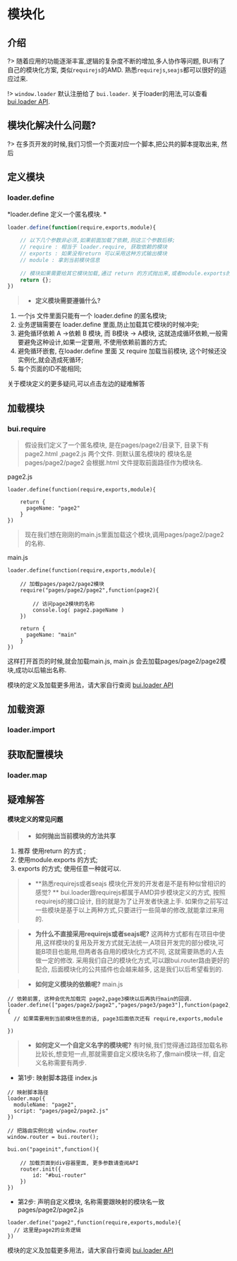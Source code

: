 # 模块化

## 介绍

?> 随着应用的功能逐渐丰富,逻辑的复杂度不断的增加,多人协作等问题, BUI有了自己的模块化方案, 类似`requirejs`的AMD. 熟悉`requirejs`,`seajs`都可以很好的适应过来. 

!> `window.loader` 默认注册给了 `bui.loader`. 关于loader的用法,可以查看 <a href="http://www.easybui.com/demo/api/classes/bui.loader.html" target="_blank">bui.loader API</a>. 

## 模块化解决什么问题?

?> 在多页开发的时候,我们习惯一个页面对应一个脚本,把公共的脚本提取出来, 然后

## 定义模块
### loader.define

*loader.define 定义一个匿名模块. *

```js
loader.define(function(require,exports,module){
    
    // 以下几个参数非必须,如果前面加载了依赖,则这三个参数后移;
    // require : 相当于 loader.require, 获取依赖的模块
    // exports : 如果没有return 可以采用这种方式输出模块
    // module : 拿到当前模块信息
    
    // 模块如果需要给其它模块加载,通过 return 的方式抛出来,或者module.exports的方式
    return {};
})
```
> * **定义模块需要遵循什么?**
1. 一个js 文件里面只能有一个 loader.define 的匿名模块;
2. 业务逻辑需要在 loader.define 里面,防止加载其它模块的时候冲突;
3. 避免循环依赖 A ->依赖 B 模块, 而 B模块 -> A模块, 这就造成循环依赖,一般需要避免这种设计,如果一定要用, 不使用依赖前置的方式;
4. 避免循环嵌套, 在loader.define 里面 又 require 加载当前模块, 这个时候还没实例化,就会造成死循环;
5. 每个页面的ID不能相同;

关于模块定义的更多疑问,可以点击左边的疑难解答

## 加载模块
### bui.require 

>假设我们定义了一个匿名模块, 是在pages/page2/目录下, 目录下有 page2.html ,page2.js 两个文件. 则默认匿名模块的 模块名是 pages/page2/page2 会根据.html 文件提取前面路径作为模块名.

page2.js
```
loader.define(function(require,exports,module){
  
    return {
      pageName: "page2"
    }
})
```
>现在我们想在刚刚的main.js里面加载这个模块,调用pages/page2/page2 的名称.

main.js
```
loader.define(function(require,exports,module){
    
    // 加载pages/page2/page2模块
    require("pages/page2/page2",function(page2){

        // 访问page2模块的名称
        console.log( page2.pageName )
    })

    return {
      pageName: "main"
    }
})
```
这样打开首页的时候,就会加载main.js, main.js 会去加载pages/page2/page2模块,成功以后输出名称.


模块的定义及加载更多用法，请大家自行查阅 <a href="http://www.easybui.com/demo/api/classes/bui.loader.html" target="_blank">bui.loader API</a> 


## 加载资源
### loader.import 

## 获取配置模块
### loader.map 


## 疑难解答

#### 模块定义的常见问题

> * **如何抛出当前模块的方法共享** 
1. 推荐 使用return 的方式 ;
2. 使用module.exports 的方式; 
3. exports 的方式;
使用任意一种就可以.

> * **熟悉requirejs或者seajs 模块化开发的开发者是不是有种似曾相识的感觉?  **
bui.loader跟requirejs都属于AMD异步模块定义的方式, 按照requirejs的接口设计,  目的就是为了让开发者快速上手. 如果你之前写过一些模块是基于以上两种方式,只要进行一些简单的修改,就能拿过来用的.

> * **为什么不直接采用requirejs或者seajs呢?**
这两种方式都有在项目中使用,这样模块的复用及开发方式就无法统一,A项目开发完的部分模块,可能B项目也能用,但两者各自用的模块化方式不同, 这就需要熟悉的人去做一定的修改. 采用我们自己的模块化方式,可以跟bui.router路由更好的配合, 后面模块化的公共插件也会越来越多, 这是我们以后希望看到的. 

> * **如何定义模块的依赖呢?**
main.js
```
// 依赖前置, 这种会优先加载完 page2,page3模块以后再执行main的回调.
loader.define(["pages/page2/page2","pages/page3/page3"],function(page2,page3){
  // 如果需要用到当前模块信息的话, page3后面依次还有 require,exports,module 
  
})
```

> * **如何定义一个自定义名字的模块呢?**
>有时候,我们觉得通过路径加载名称比较长,想变短一点,那就需要自定义模块名称了,像main模块一样, 自定义名称需要有两步.
* 第1步: 映射脚本路径
index.js
```
// 映射脚本路径
loader.map({
  moduleName: "page2",
  script: "pages/page2/page2.js"
})

// 把路由实例化给 window.router 
window.router = bui.router();

bui.on("pageinit",function(){

    // 加载页面到div容器里面, 更多参数请查阅API
    router.init({
        id: "#bui-router"
    })
})
```
* 第2步: 声明自定义模块, 名称需要跟映射的模块名一致
pages/page2/page2.js
```
loader.define("page2",function(require,exports,module){
  // 这里是page2的业务逻辑 
})

```

模块的定义及加载更多用法，请大家自行查阅  <a href="http://www.easybui.com/docs/index.html?id=api" target="_blank">bui.loader API</a> 


